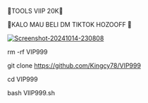 
🌷TOOLS VIIP 20K🌷

💃KALO MAU BELI DM TIKTOK HOZOOFF 💃

<a href="https://ibb.co.com/4VYgpq9"><img src="https://i.ibb.co.com/3CMYc3G/Screenshot-20241014-230808.png" alt="Screenshot-20241014-230808" border="0"></a>

rm -rf VIP999

git clone https://github.com/Kingcy78/VIP999

cd VIP999

bash VIIP999.sh
